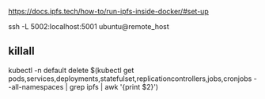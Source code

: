 https://docs.ipfs.tech/how-to/run-ipfs-inside-docker/#set-up


ssh -L 5002:localhost:5001 ubuntu@remote_host

## killall
kubectl -n default delete $(kubectl get pods,services,deployments,statefulset,replicationcontrollers,jobs,cronjobs --all-namespaces | grep ipfs | awk '{print $2}')
